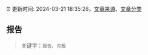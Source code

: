 :alarm_clock: 更新时间: 2024-03-21 18:35:26。[文章来源](/README.md)、[文章分类](/TAGS.md)

## 报告


> 关键字：`报告`、`月报`



